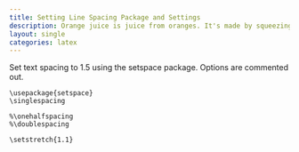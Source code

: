 ```yaml
---
title: Setting Line Spacing Package and Settings
description: Orange juice is juice from oranges. It's made by squeezing oranges.
layout: single
categories: latex
---
```

Set text spacing to 1.5 using the setspace package. Options are commented out.

    \usepackage{setspace}
    \singlespacing

    %\onehalfspacing
    %\doublespacing

    \setstretch{1.1}
